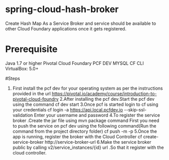 # spring-cloud-hash-broker

Create Hash Map As a Service Broker and service should be available to other Cloud Foundary applications once it gets registered.

# Prerequisite
Java 1.7 or higher
Pivotal Cloud Foundary PCF DEV
MYSQL 
CF CLI
VirtualBox: 5.0+


#Steps
1. First install the pcf dev for your operating system as per the instructions provided in the url 
https://pivotal.io/academy/course/introduction-to-pivotal-cloud-foundry
2.After installing the pcf dev.Start the pcf dev using the command
cf dev start
3.Once pcf is started login to cf using your credentials
cf login -a https://api.local.pcfdev.io --skip-ssl-validation
Enter your username and password
4.To register the service broker .Create the jar file using mvn package command
First you need to push the service on pcf dev using the following command(Run the command from the project directory folder)
cf push <name-of-service> -m <memory-required> -p <path to your service jar>
5.Once the app is running, register the broker with the Cloud Controller
cf create-service-broker <service-name> <username> <password> http://service-broker-url
6.Make the service broker public by calling v2/service_instances/{id} url .So that it register with the cloud controller.


